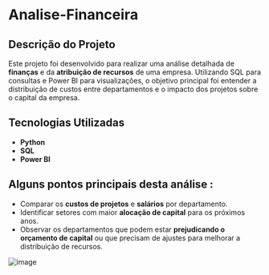 # Analise-Financeira

## Descrição do Projeto
Este projeto foi desenvolvido para realizar uma análise detalhada de **finanças** e da **atribuição de recursos** de uma empresa. Utilizando SQL para consultas e Power BI para visualizações, o objetivo principal foi entender a distribuição de custos entre departamentos e o impacto dos projetos sobre o capital  da empresa.

## Tecnologias Utilizadas
- **Python**
- **SQL**
- **Power BI**

## Alguns pontos principais desta análise :
- Comparar os **custos de projetos** e **salários** por departamento.
- Identificar setores com maior **alocação de capital** para os próximos anos.
- Observar os departamentos que podem estar **prejudicando o orçamento de capital** ou que precisam de ajustes para melhorar a distribuição de recursos.

![image](https://github.com/user-attachments/assets/a27fc4c1-2031-44a4-86c5-a9429dd75afd)




